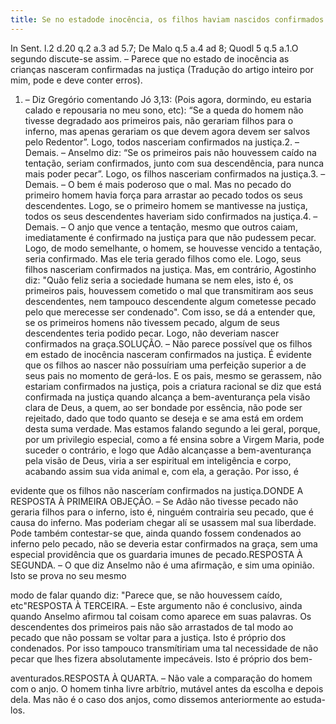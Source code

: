 ```yaml
---
title: Se no estadode inocência, os filhos haviam nascidos confirmados na justiça
---
```


In Sent. l.2 d.20 q.2 a.3 ad 5.7; De Malo q.5 a.4 ad 8; Quodl 5 q.5 a.1.O segundo discute-se assim. – Parece que no estado de inocência as crianças nasceram confirmadas na justiça (Tradução do artigo inteiro por mim, pode e deve conter erros).
  

1. – Diz Gregório comentando Jó 3,13: (Pois agora, dormindo, eu estaria calado e repousaria no meu sono, etc): “Se a queda do homem não tivesse degradado aos primeiros pais, não gerariam filhos para o inferno, mas apenas gerariam os que devem agora devem ser salvos pelo Redentor”. Logo, todos nasceriam confirmados na justiça.2. – Demais. – Anselmo diz: “Se os primeiros pais não houvessem caído na tentação, seriam confirmados, junto com sua descendência, para nunca mais poder pecar”. Logo, os filhos nasceriam confirmados na justiça.3. – Demais. – O bem é mais poderoso que o mal. Mas no pecado do primeiro homem havia força para arrastar ao pecado todos os seus descendentes. Logo, se o primeiro homem se mantivesse na justiça, todos os seus descendentes haveriam sido confirmados na justiça.4. – Demais. – O anjo que vence a tentação, mesmo que outros caiam, imediatamente é confirmado na justiça para que não pudessem pecar. Logo, de modo semelhante, o homem, se houvesse vencido a tentação, seria confirmado. Mas ele teria gerado filhos como ele. Logo, seus filhos nasceriam confirmados na justiça.  Mas, em contrário, Agostinho diz: "Quão feliz seria a sociedade humana se nem eles, isto é, os primeiros pais, houvessem cometido o mal que transmitiram aos seus descendentes, nem tampouco descendente algum cometesse pecado pelo que merecesse ser condenado". Com isso, se dá a entender que, se os primeiros homens não tivessem pecado, algum de seus descendentes teria podido pecar. Logo, não deveriam nascer confirmados na graça.SOLUÇÃO. – Não parece possível que os filhos em estado de inocência nasceram confirmados na justiça. É evidente que os filhos ao nascer não possuíriam uma perfeição superior a de seus pais no momento de gerá-los. E os pais, mesmo se gerassem, não estariam confirmados na justiça, pois a criatura racional se diz que está confirmada na justiça quando alcança a bem-aventurança pela visão clara de Deus, a quem, ao ser bondade por essência, não pode ser rejeitado, dado que todo quanto se deseja e se ama está em ordem desta suma verdade. Mas estamos falando segundo a lei geral, porque, por um privilegio especial, como a fé ensina sobre a Virgem Maria, pode suceder o contrário, e logo que Adão alcançasse a bem-aventurança pela visão de Deus, viria a ser espiritual em inteligência e corpo, acabando assim sua vida animal e, com ela, a geração. Por isso, é 

evidente que os filhos não nasceríam confirmados na justiça.DONDE A RESPOSTA À PRIMEIRA OBJEÇÃO. – Se Adão não tivesse pecado não geraria filhos para o inferno, isto é, ninguém contrairia seu pecado, que é causa do inferno. Mas poderiam chegar alí se usassem mal sua liberdade. Pode também contestar-se que, ainda quando fossem condenados ao inferno pelo pecado, não se deveria estar confirmados na graça, sem uma especial providência que os guardaria imunes de pecado.RESPOSTA À SEGUNDA. – O que diz Anselmo não é uma afirmação, e sim uma opinião. Isto se prova no seu mesmo 

modo de falar quando diz: "Parece que, se não houvessem caído, etc"RESPOSTA À TERCEIRA. – Este argumento não é conclusivo, ainda quando Anselmo afirmou tal coisam como aparece em suas palavras. Os descendentes dos primeiros pais não são arrastados de tal modo ao pecado que não possam se voltar para a justiça. Isto é próprio dos condenados. Por isso tampouco transmítiriam uma tal necessidade de não pecar que lhes fizera absolutamente impecáveis. Isto é próprio dos bem- 

aventurados.RESPOSTA À QUARTA. – Não vale a comparação do homem com o anjo. O homem tinha livre arbítrio, mutável antes da escolha e depois dela. Mas não é o caso dos anjos, como dissemos anteriormente ao estuda-los.